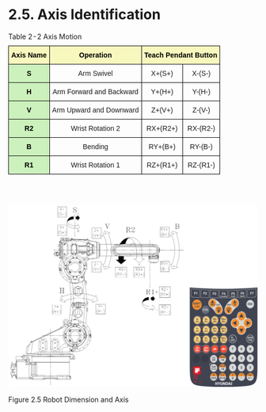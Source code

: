 ﻿# 2.5. Axis Identification

<style type="text/css">
.tg  {border-collapse:collapse;border-spacing:0;margin-left:auto;margin-right:auto;}
.tg caption{caption-side: top;text-align: left;}
.tg td{border-color:black;border-style:solid;border-width:1px;font-family:Arial, sans-serif;font-size:14px;
  overflow:hidden;padding:10px 5px;word-break:normal;}
.tg th{border-color:black;border-style:solid;border-width:1px;font-family:Arial, sans-serif;font-size:14px;
  font-weight:normal;overflow:hidden;padding:10px 5px;word-break:normal;}
.tg .tg-baqh{text-align:center;vertical-align:top}
.tg .tg-bgl2{background-color:#f8f8be;color:#000000;font-weight:bold;text-align:center;vertical-align:top}
.tg .tg-jnja{background-color:#ccf1bc;text-align:center;color:#000000; font-weight:bold;vertical-align:top}
</style>
<table class="tg">
<caption>Table 2-2 Axis Motion</caption>  
<thead>
  <tr>
    <th class="tg-bgl2">Axis Name</th>
    <th class="tg-bgl2">Operation</th>
    <th class="tg-bgl2" colspan="2">Teach Pendant Button</th>
  </tr>
</thead>
<tbody>
  <tr>
    <td class="tg-jnja">S</td>
    <td class="tg-baqh">Arm Swivel</td>
    <td class="tg-baqh">X+(S+)</td>
    <td class="tg-baqh">X-(S-)</td>
  </tr>
  <tr>
    <td class="tg-jnja">H</td>
    <td class="tg-baqh">Arm Forward and Backward</td>
    <td class="tg-baqh">Y+(H+)</td>
    <td class="tg-baqh">Y-(H-)</td>
  </tr>
  <tr>
    <td class="tg-jnja">V</td>
    <td class="tg-baqh">Arm Upward and Downward</td>
    <td class="tg-baqh">Z+(V+)</td>
    <td class="tg-baqh">Z-(V-)</td>
  </tr>
  <tr>
    <td class="tg-jnja">R2</td>
    <td class="tg-baqh">Wrist Rotation 2</td>
    <td class="tg-baqh">RX+(R2+)</td>
    <td class="tg-baqh">RX-(R2-)</td>
  </tr>
  <tr>
    <td class="tg-jnja">B</td>
    <td class="tg-baqh">Bending</td>
    <td class="tg-baqh">RY+(B+)</td>
    <td class="tg-baqh">RY-(B-)</td>
  </tr>
  <tr>
    <td class="tg-jnja">R1</td>
    <td class="tg-baqh">Wrist Rotation 1</td>
    <td class="tg-baqh">RZ+(R1+)</td>
    <td class="tg-baqh">RZ-(R1-)</td>
  </tr>
</tbody>
</table>
<br><br>

![](../_assets/그림_2.5_본체_외관_및_동작_축.png)

Figure 2.5 Robot Dimension and Axis
